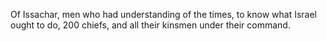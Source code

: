 Of Issachar, men who had understanding of the times, to know what Israel ought to do, 200 chiefs, and all their kinsmen under their command.
